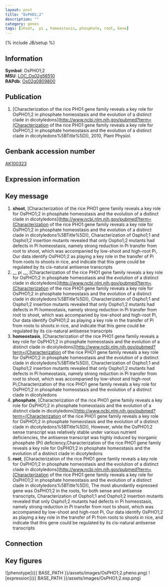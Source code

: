 ```yaml
---
layout: post
title: "OsPHO1;2"
description: ""
category: genes
tags: [shoot,  pi , homeostasis, phosphate, root, Gene]
---
```

{% include JB/setup %}

## Information
__Symbol__: OsPHO1;2  
__MSU__: [LOC_Os02g56510](http://rice.plantbiology.msu.edu/cgi-bin/ORF_infopage.cgi?orf=LOC_Os02g56510)  
__RAPdb__: [Os02g0809800](http://rapdb.dna.affrc.go.jp/viewer/gbrowse_details/irgsp1?name=Os02g0809800)  

## Publication
1. [Characterization of the rice PHO1 gene family reveals a key role for OsPHO1;2 in phosphate homeostasis and the evolution of a distinct clade in dicotyledons](http://www.ncbi.nlm.nih.gov/pubmed?term=(Characterization of the rice PHO1 gene family reveals a key role for OsPHO1;2 in phosphate homeostasis and the evolution of a distinct clade in dicotyledons%5BTitle%5D)), 2010, Plant Physiol.

## Genbank accession number
[AK100323](http://www.ncbi.nlm.nih.gov/nuccore/AK100323)

## Expression information

## Key message
1. __shoot__, [Characterization of the rice PHO1 gene family reveals a key role for OsPHO1;2 in phosphate homeostasis and the evolution of a distinct clade in dicotyledons](http://www.ncbi.nlm.nih.gov/pubmed?term=(Characterization of the rice PHO1 gene family reveals a key role for OsPHO1;2 in phosphate homeostasis and the evolution of a distinct clade in dicotyledons%5BTitle%5D)),  Characterization of Ospho1;1 and Ospho1;2 insertion mutants revealed that only Ospho1;2 mutants had defects in Pi homeostasis, namely strong reduction in Pi transfer from root to shoot, which was accompanied by low-shoot and high-root Pi, Our data identify OsPHO1;2 as playing a key role in the transfer of Pi from roots to shoots in rice, and indicate that this gene could be regulated by its cis-natural antisense transcripts
2. __ pi __, [Characterization of the rice PHO1 gene family reveals a key role for OsPHO1;2 in phosphate homeostasis and the evolution of a distinct clade in dicotyledons](http://www.ncbi.nlm.nih.gov/pubmed?term=(Characterization of the rice PHO1 gene family reveals a key role for OsPHO1;2 in phosphate homeostasis and the evolution of a distinct clade in dicotyledons%5BTitle%5D)),  Characterization of Ospho1;1 and Ospho1;2 insertion mutants revealed that only Ospho1;2 mutants had defects in Pi homeostasis, namely strong reduction in Pi transfer from root to shoot, which was accompanied by low-shoot and high-root Pi, Our data identify OsPHO1;2 as playing a key role in the transfer of Pi from roots to shoots in rice, and indicate that this gene could be regulated by its cis-natural antisense transcripts
3. __homeostasis__, [Characterization of the rice PHO1 gene family reveals a key role for OsPHO1;2 in phosphate homeostasis and the evolution of a distinct clade in dicotyledons](http://www.ncbi.nlm.nih.gov/pubmed?term=(Characterization of the rice PHO1 gene family reveals a key role for OsPHO1;2 in phosphate homeostasis and the evolution of a distinct clade in dicotyledons%5BTitle%5D)),  Characterization of Ospho1;1 and Ospho1;2 insertion mutants revealed that only Ospho1;2 mutants had defects in Pi homeostasis, namely strong reduction in Pi transfer from root to shoot, which was accompanied by low-shoot and high-root Pi,Characterization of the rice PHO1 gene family reveals a key role for OsPHO1;2 in phosphate homeostasis and the evolution of a distinct clade in dicotyledons
4. __phosphate__, [Characterization of the rice PHO1 gene family reveals a key role for OsPHO1;2 in phosphate homeostasis and the evolution of a distinct clade in dicotyledons](http://www.ncbi.nlm.nih.gov/pubmed?term=(Characterization of the rice PHO1 gene family reveals a key role for OsPHO1;2 in phosphate homeostasis and the evolution of a distinct clade in dicotyledons%5BTitle%5D)),  However, while the OsPHO1;2 sense transcript was relatively stable under various nutrient deficiencies, the antisense transcript was highly induced by inorganic phosphate (Pi) deficiency,Characterization of the rice PHO1 gene family reveals a key role for OsPHO1;2 in phosphate homeostasis and the evolution of a distinct clade in dicotyledons
5. __root__, [Characterization of the rice PHO1 gene family reveals a key role for OsPHO1;2 in phosphate homeostasis and the evolution of a distinct clade in dicotyledons](http://www.ncbi.nlm.nih.gov/pubmed?term=(Characterization of the rice PHO1 gene family reveals a key role for OsPHO1;2 in phosphate homeostasis and the evolution of a distinct clade in dicotyledons%5BTitle%5D)),  The most abundantly expressed gene was OsPHO1;2 in the roots, for both sense and antisense transcripts, Characterization of Ospho1;1 and Ospho1;2 insertion mutants revealed that only Ospho1;2 mutants had defects in Pi homeostasis, namely strong reduction in Pi transfer from root to shoot, which was accompanied by low-shoot and high-root Pi, Our data identify OsPHO1;2 as playing a key role in the transfer of Pi from roots to shoots in rice, and indicate that this gene could be regulated by its cis-natural antisense transcripts

## Connection

## Key figures
![phenotype]({{ BASE_PATH }}/assets/images/OsPHO1;2.pheno.png)
![expression]({{ BASE_PATH }}/assets/images/OsPHO1;2.exp.png)


